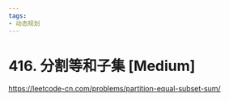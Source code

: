 ```yaml
---
tags:
- 动态规划
---
```


# 416. 分割等和子集 [Medium]

<https://leetcode-cn.com/problems/partition-equal-subset-sum/>
